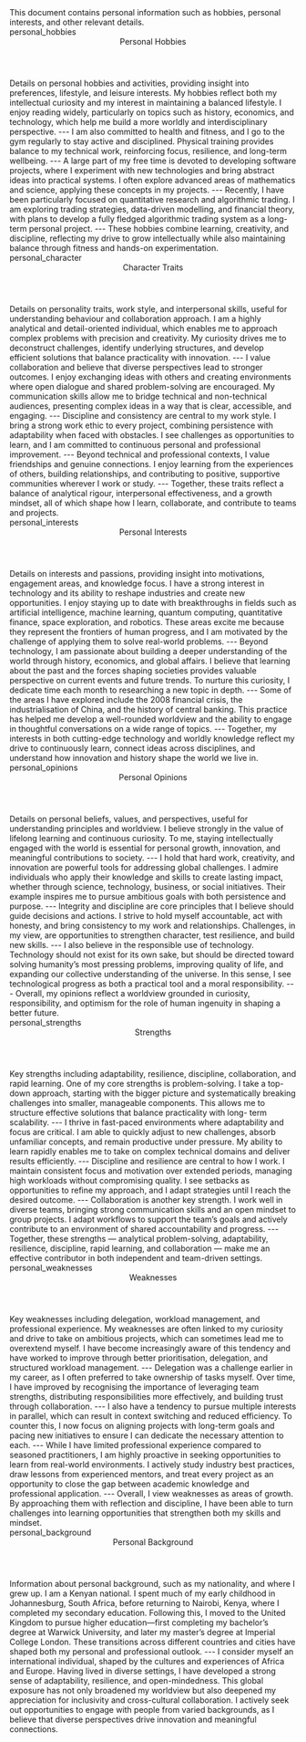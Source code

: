 <metadata>
    This document contains personal information
    such as hobbies, personal interests, and other
    relevant details.
</metadata>

<!-- Hobbies -->
<section>
    <id>personal_hobbies</id>
    <header>Personal Hobbies</header>
    <context>
        Details on personal hobbies and activities, providing 
        insight into preferences, lifestyle, and leisure interests.
    </context>
    <document>
        My hobbies reflect both my intellectual curiosity and 
        my interest in maintaining a balanced lifestyle. I enjoy 
        reading widely, particularly on topics such as history, 
        economics, and technology, which help me build a more 
        worldly and interdisciplinary perspective. 
        ---
        I am also committed to health and fitness, and I go to 
        the gym regularly to stay active and disciplined. 
        Physical training provides balance to my technical work, 
        reinforcing focus, resilience, and long-term wellbeing. 
        ---
        A large part of my free time is devoted to developing 
        software projects, where I experiment with new 
        technologies and bring abstract ideas into practical 
        systems. I often explore advanced areas of mathematics 
        and science, applying these concepts in my projects. 
        ---
        Recently, I have been particularly focused on 
        quantitative research and algorithmic trading. I am 
        exploring trading strategies, data-driven modelling, and 
        financial theory, with plans to develop a fully fledged 
        algorithmic trading system as a long-term personal 
        project. 
        ---
        These hobbies combine learning, creativity, and 
        discipline, reflecting my drive to grow intellectually 
        while also maintaining balance through fitness and 
        hands-on experimentation. 
    </document>
</section>

<!-- Character -->
<section>
    <id>personal_character</id>
    <header>Character Traits</header>
    <context>
        Details on personality traits, work style, and 
        interpersonal skills, useful for understanding 
        behaviour and collaboration approach.
    </context>
    <document>
        I am a highly analytical and detail-oriented individual, 
        which enables me to approach complex problems with 
        precision and creativity. My curiosity drives me to 
        deconstruct challenges, identify underlying structures, 
        and develop efficient solutions that balance practicality 
        with innovation. 
        ---
        I value collaboration and believe that diverse 
        perspectives lead to stronger outcomes. I enjoy 
        exchanging ideas with others and creating environments 
        where open dialogue and shared problem-solving are 
        encouraged. My communication skills allow me to bridge 
        technical and non-technical audiences, presenting 
        complex ideas in a way that is clear, accessible, and 
        engaging. 
        ---
        Discipline and consistency are central to my work style. 
        I bring a strong work ethic to every project, combining 
        persistence with adaptability when faced with obstacles. 
        I see challenges as opportunities to learn, and I am 
        committed to continuous personal and professional 
        improvement. 
        ---
        Beyond technical and professional contexts, I value 
        friendships and genuine connections. I enjoy learning 
        from the experiences of others, building relationships, 
        and contributing to positive, supportive communities 
        wherever I work or study. 
        ---
        Together, these traits reflect a balance of analytical 
        rigour, interpersonal effectiveness, and a growth 
        mindset, all of which shape how I learn, collaborate, 
        and contribute to teams and projects. 
    </document>
</section>


<!-- Interests -->
<section>
    <id>personal_interests</id>
    <header>Personal Interests</header>
    <context>
        Details on interests and passions, providing insight 
        into motivations, engagement areas, and knowledge focus.
    </context>
    <document>
        I have a strong interest in technology and its ability to 
        reshape industries and create new opportunities. I enjoy 
        staying up to date with breakthroughs in fields such as 
        artificial intelligence, machine learning, quantum 
        computing, quantitative finance, space exploration, and 
        robotics. These areas excite me because they represent 
        the frontiers of human progress, and I am motivated by 
        the challenge of applying them to solve real-world 
        problems. 
        ---
        Beyond technology, I am passionate about building a 
        deeper understanding of the world through history, 
        economics, and global affairs. I believe that learning 
        about the past and the forces shaping societies provides 
        valuable perspective on current events and future 
        trends. To nurture this curiosity, I dedicate time each 
        month to researching a new topic in depth. 
        ---
        Some of the areas I have explored include the 2008 
        financial crisis, the industrialisation of China, and 
        the history of central banking. This practice has helped 
        me develop a well-rounded worldview and the ability to 
        engage in thoughtful conversations on a wide range of 
        topics. 
        ---
        Together, my interests in both cutting-edge technology 
        and worldly knowledge reflect my drive to continuously 
        learn, connect ideas across disciplines, and understand 
        how innovation and history shape the world we live in. 
    </document>
</section>

<!-- Opinions -->
<section>
    <id>personal_opinions</id>
    <header>Personal Opinions</header>
    <context>
        Details on personal beliefs, values, and perspectives, 
        useful for understanding principles and worldview.
    </context>
    <document>
        I believe strongly in the value of lifelong learning and 
        continuous curiosity. To me, staying intellectually 
        engaged with the world is essential for personal growth, 
        innovation, and meaningful contributions to society. 
        ---
        I hold that hard work, creativity, and innovation are 
        powerful tools for addressing global challenges. I admire 
        individuals who apply their knowledge and skills to create 
        lasting impact, whether through science, technology, 
        business, or social initiatives. Their example inspires me 
        to pursue ambitious goals with both persistence and 
        purpose. 
        ---
        Integrity and discipline are core principles that I 
        believe should guide decisions and actions. I strive to 
        hold myself accountable, act with honesty, and bring 
        consistency to my work and relationships. Challenges, in 
        my view, are opportunities to strengthen character, test 
        resilience, and build new skills. 
        ---
        I also believe in the responsible use of technology. 
        Technology should not exist for its own sake, but should 
        be directed toward solving humanity’s most pressing 
        problems, improving quality of life, and expanding our 
        collective understanding of the universe. In this sense, 
        I see technological progress as both a practical tool and 
        a moral responsibility. 
        ---
        Overall, my opinions reflect a worldview grounded in 
        curiosity, responsibility, and optimism for the role of 
        human ingenuity in shaping a better future. 
    </document>
</section>

<!-- Strengths -->
<section>
    <id>personal_strengths</id>
    <header>Strengths</header>
    <context>
        Key strengths including adaptability, resilience, 
        discipline, collaboration, and rapid learning.
    </context>
    <document>
        One of my core strengths is problem-solving. I take a 
        top-down approach, starting with the bigger picture and 
        systematically breaking challenges into smaller, 
        manageable components. This allows me to structure 
        effective solutions that balance practicality with long-
        term scalability. 
        ---
        I thrive in fast-paced environments where adaptability 
        and focus are critical. I am able to quickly adjust to 
        new challenges, absorb unfamiliar concepts, and remain 
        productive under pressure. My ability to learn rapidly 
        enables me to take on complex technical domains and 
        deliver results efficiently. 
        ---
        Discipline and resilience are central to how I work. I 
        maintain consistent focus and motivation over extended 
        periods, managing high workloads without compromising 
        quality. I see setbacks as opportunities to refine my 
        approach, and I adapt strategies until I reach the 
        desired outcome. 
        ---
        Collaboration is another key strength. I work well in 
        diverse teams, bringing strong communication skills and 
        an open mindset to group projects. I adapt workflows to 
        support the team’s goals and actively contribute to an 
        environment of shared accountability and progress. 
        ---
        Together, these strengths — analytical problem-solving, 
        adaptability, resilience, discipline, rapid learning, 
        and collaboration — make me an effective contributor in 
        both independent and team-driven settings. 
    </document>
</section>

<!-- Weaknesses -->
<section>
    <id>personal_weaknesses</id>
    <header>Weaknesses</header>
    <context>
        Key weaknesses including delegation, workload 
        management, and professional experience.
    </context>
    <document>
        My weaknesses are often linked to my curiosity and drive 
        to take on ambitious projects, which can sometimes lead 
        me to overextend myself. I have become increasingly aware 
        of this tendency and have worked to improve through 
        better prioritisation, delegation, and structured 
        workload management. 
        ---
        Delegation was a challenge earlier in my career, as I 
        often preferred to take ownership of tasks myself. Over 
        time, I have improved by recognising the importance of 
        leveraging team strengths, distributing responsibilities 
        more effectively, and building trust through 
        collaboration. 
        ---
        I also have a tendency to pursue multiple interests in 
        parallel, which can result in context switching and 
        reduced efficiency. To counter this, I now focus on 
        aligning projects with long-term goals and pacing new 
        initiatives to ensure I can dedicate the necessary 
        attention to each. 
        ---
        While I have limited professional experience compared to 
        seasoned practitioners, I am highly proactive in seeking 
        opportunities to learn from real-world environments. I 
        actively study industry best practices, draw lessons 
        from experienced mentors, and treat every project as an 
        opportunity to close the gap between academic knowledge 
        and professional application. 
        ---
        Overall, I view weaknesses as areas of growth. By 
        approaching them with reflection and discipline, I have 
        been able to turn challenges into learning opportunities 
        that strengthen both my skills and mindset. 
    </document>
</section>

<!-- Background -->
<section>
    <id>personal_background</id>
    <header>Personal Background</header>
    <context>
        Information about personal background, such as my nationality,
        and where I grew up.
    </context>
    <document>
        I am a Kenyan national. I spent much of my early childhood in 
        Johannesburg, South Africa, before returning to Nairobi, Kenya, 
        where I completed my secondary education. Following this, I moved 
        to the United Kingdom to pursue higher education—first completing 
        my bachelor’s degree at Warwick University, and later my master’s 
        degree at Imperial College London. These transitions across different 
        countries and cities have shaped both my personal and professional 
        outlook.
        ---
        I consider myself an international individual, shaped by the 
        cultures and experiences of Africa and Europe. Having lived in 
        diverse settings, I have developed a strong sense of adaptability, 
        resilience, and open-mindedness. This global exposure has not only 
        broadened my worldview but also deepened my appreciation for 
        inclusivity and cross-cultural collaboration. I actively seek out 
        opportunities to engage with people from varied backgrounds, as I 
        believe that diverse perspectives drive innovation and meaningful 
        connections.
    </document>
</section>